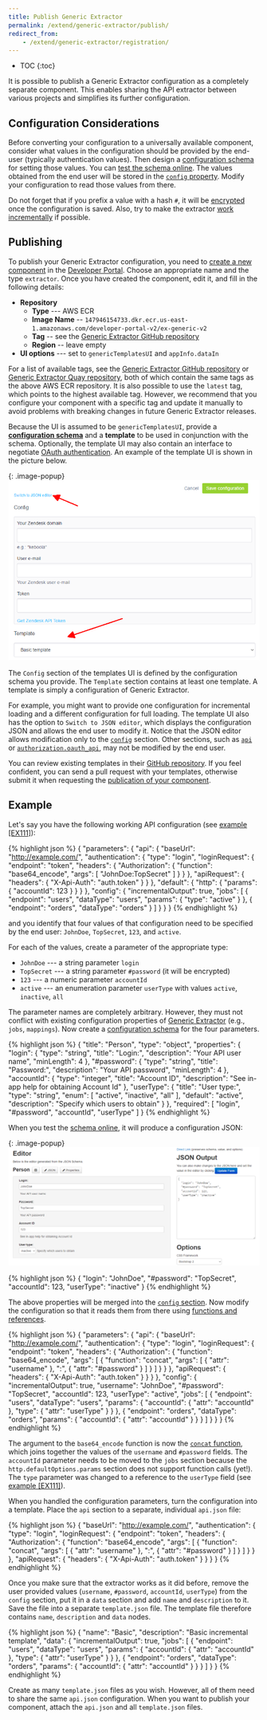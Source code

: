 ```yaml
---
title: Publish Generic Extractor
permalink: /extend/generic-extractor/publish/
redirect_from:
    - /extend/generic-extractor/registration/
---
```


* TOC
{:toc}

It is possible to publish a Generic Extractor configuration as a completely separate component.
This enables sharing the API extractor between various projects and simplifies its further configuration.

## Configuration Considerations
Before converting your configuration to a universally available component, consider
what values in the configuration should be provided by the end-user (typically authentication values).
Then design a [configuration schema](/extend/component/ui-options/configuration-schema/) for setting
those values. You can [test the schema online](http://jeremydorn.com/json-editor/).
The values obtained from the end user will be stored in the [`config` property](/extend/generic-extractor/configuration/config/).
Modify your configuration to read those values from there.

Do not forget that if you prefix a value with a hash `#`, it will be
[encrypted](/overview/encryption/) once the configuration is saved.
Also, try to make the extractor [work incrementally](/extend/generic-extractor/incremental/)
if possible.

## Publishing
To publish your Generic Extractor configuration, you need to [create a new component](/extend/component/tutorial/) in
the [Developer Portal](https://components.keboola.com/). Choose an appropriate name and the type `extractor`. Once you
have created the component, edit it, and fill in the following details:

- **Repository**
    - **Type** --- AWS ECR
    - **Image Name** -- `147946154733.dkr.ecr.us-east-1.amazonaws.com/developer-portal-v2/ex-generic-v2`
    - **Tag** -- see the [Generic Extractor GitHub repository](https://github.com/keboola/generic-extractor/releases)
    - **Region** -- leave empty
- **UI options** --- set to `genericTemplatesUI` and `appInfo.dataIn`

For a list of available tags, see the [Generic Extractor GitHub repository](https://github.com/keboola/generic-extractor/) or
[Generic Extractor Quay repository](https://quay.io/repository/keboola/generic-extractor/), both of which contain the same tags
as the above AWS ECR repository. It is also possible to use the `latest` tag, which points to the highest available tag. However,
we recommend that you configure your component with a specific tag and update it manually to avoid problems with breaking changes
in future Generic Extractor releases.

Because the UI is assumed to be `genericTemplatesUI`, provide a
[**configuration schema**](/extend/component/ui-options/configuration-schema/) and
a **template** to be used in conjunction with the schema. Optionally, the template UI may also contain an interface to
negotiate [OAuth authentication](/extend/generic-extractor/configuration/api/authentication/#oauth).
An example of the template UI is shown in the picture below.

{: .image-popup}
![Screenshot - Generic templates UI](/extend/generic-extractor/template-1.png)

The `Config` section of the templates UI is defined by the configuration schema you provide.
The `Template` section contains at least one template. A template is simply a configuration of
Generic Extractor.

For example, you might want to provide one configuration for incremental loading
and a different configuration for full loading. The template UI also has the option to
`Switch to JSON editor`, which displays the configuration JSON and allows the end user to modify it.
Notice that the JSON editor allows modification only to the [`config`](/extend/generic-extractor/configuration/config/)
section. Other sections, such as [`api`](/extend/generic-extractor/configuration/api/) or
[`authorization.oauth_api`](/extend/generic-extractor/configuration/api/authentication/#oauth), may not be modified by the end user.

You can review existing templates in their [GitHub repository](https://github.com/keboola/kbc-ui-templates/tree/master/resources).
If you feel confident, you can send a pull request with your templates, otherwise submit it when requesting the
[publication of your component](/extend/publish/).

## Example
Let's say you have the following working API configuration
(see [example [EX111]](https://github.com/keboola/generic-extractor/tree/master/doc/examples/111-templates-example)):

{% highlight json %}
{
    "parameters": {
        "api": {
            "baseUrl": "http://example.com/",
            "authentication": {
                "type": "login",
                "loginRequest": {
                    "endpoint": "token",
                    "headers": {
                        "Authorization": {
                            "function": "base64_encode",
                            "args": [
                                "JohnDoe:TopSecret"
                            ]
                        }
                    }
                },
                "apiRequest": {
                    "headers": {
                        "X-Api-Auth": "auth.token"
                    }
                }
            },
            "default": {
                "http": {
                    "params": {
                        "accountId": 123
                    }
                }
            }
        },
        "config": {
            "incrementalOutput": true,
            "jobs": [
                {
                    "endpoint": "users",
                    "dataType": "users",
                    "params": {
                        "type": "active"
                    }
                },
                {
                    "endpoint": "orders",
                    "dataType": "orders"
                }
            ]
        }
    }
}
{% endhighlight %}

and you identify that four values of that configuration need to be specified by the end user:
`JohnDoe`, `TopSecret`, `123`, and `active`.

For each of the values, create a parameter of the appropriate type:

- `JohnDoe` --- a string parameter `login`
- `TopSecret` --- a string parameter `#password` (it will be encrypted)
- `123` --- a numeric parameter `accountId`
- `active` --- an enumeration parameter `userType` with values `active`, `inactive`, `all`

The parameter names are completely arbitrary. However, they must not conflict with existing
configuration properties of [Generic Extractor](/extend/generic-extractor/configuration/config/) (e.g., `jobs`, `mappings`).
Now create a [configuration schema](/extend/component/ui-options/configuration-schema/) for the four parameters.

{% highlight json %}
{
  "title": "Person",
  "type": "object",
  "properties": {
    "login": {
      "type": "string",
      "title": "Login:",
      "description": "Your API user name",
      "minLength": 4
    },
    "#password": {
      "type": "string",
      "title": "Password:",
      "description": "Your API password",
      "minLength": 4
    },
    "accountId": {
      "type": "integer",
      "title": "Account ID",
      "description": "See in-app help for obtaining Account Id"
    },
    "userType": {
      "title": "User type:",
      "type": "string",
      "enum": [
        "active",
        "inactive",
        "all"
      ],
      "default": "active",
      "description": "Specify which users to obtain"
    }
  },
  "required": [
     "login", "#password", "accountId", "userType"
  ]
}
{% endhighlight %}

When you test the [schema online](http://jeremydorn.com/json-editor/), it will produce a
configuration JSON:

{: .image-popup}
![Screenshot - Schema Test](/extend/generic-extractor/schema-test.png)

{% highlight json %}
{
  "login": "JohnDoe",
  "#password": "TopSecret",
  "accountId": 123,
  "userType": "inactive"
}
{% endhighlight %}

The above properties will be merged into the [`config` section](/extend/generic-extractor/configuration/config/). Now
modify the configuration so that it reads them from there using [functions and references](/extend/generic-extractor/functions/).

{% highlight json %}
{
    "parameters": {
        "api": {
            "baseUrl": "http://example.com/",
            "authentication": {
                "type": "login",
                "loginRequest": {
                    "endpoint": "token",
                    "headers": {
                        "Authorization": {
                            "function": "base64_encode",
                            "args": [
                                {
                                    "function": "concat",
                                    "args": [
                                        {
                                            "attr": "username"
                                        },
                                        ":",
                                        {
                                            "attr": "#password"
                                        }
                                    ]
                                }
                            ]
                        }
                    }
                },
                "apiRequest": {
                    "headers": {
                        "X-Api-Auth": "auth.token"
                    }
                }
            }
        },
        "config": {
            "incrementalOutput": true,
            "username": "JohnDoe",
            "#password": "TopSecret",
            "accountId": 123,
            "userType": "active",
            "jobs": [
                {
                    "endpoint": "users",
                    "dataType": "users",
                    "params": {
                        "accountId": {
                            "attr": "accountId"
                        },
                        "type": {
                            "attr": "userType"
                        }
                    }
                },
                {
                    "endpoint": "orders",
                    "dataType": "orders",
                    "params": {
                        "accountId": {
                            "attr": "accountId"
                        }
                    }
                }
            ]
        }
    }
}
{% endhighlight %}

The argument to the `base64_encode` function is now the
[`concat` function](/extend/generic-extractor/functions/#concat), which joins together the
values of the `username` and `#password` fields. The `accountId` parameter needs to be moved to the
`jobs` section because the `http.defaultOptions.params` section does not support function calls (yet!).
The `type` parameter was changed to a reference to the `userType` field
(see [example [EX111]](https://github.com/keboola/generic-extractor/tree/master/doc/examples/111-templates-example)).

When you handled the configuration parameters, turn the configuration into a template. Place
the `api` section to a separate, individual `api.json` file:

{% highlight json %}
{
    "baseUrl": "http://example.com/",
    "authentication": {
        "type": "login",
        "loginRequest": {
            "endpoint": "token",
            "headers": {
                "Authorization": {
                    "function": "base64_encode",
                    "args": [
                        {
                            "function": "concat",
                            "args": [
                                {
                                    "attr": "username"
                                },
                                ":",
                                {
                                    "attr": "#password"
                                }
                            ]
                        }
                    ]
                }
            }
        },
        "apiRequest": {
            "headers": {
                "X-Api-Auth": "auth.token"
            }
        }
    }
}
{% endhighlight %}

Once you make sure that the extractor works as it did before,
remove the user provided values (`username`, `#password`, `accountId`, `userType`) from
the `config` section, put it in a `data` section and add `name` and `description` to it.
Save the file into a separate `template.json` file. The template file therefore contains
`name`, `description` and `data` nodes.

{% highlight json %}
{
    "name": "Basic",
    "description": "Basic incremental template",
    "data": {
        "incrementalOutput": true,
        "jobs": [
            {
                "endpoint": "users",
                "dataType": "users",
                "params": {
                    "accountId": {
                        "attr": "accountId"
                    },
                    "type": {
                        "attr": "userType"
                    }
                }
            },
            {
                "endpoint": "orders",
                "dataType": "orders",
                "params": {
                    "accountId": {
                        "attr": "accountId"
                    }
                }
            }
        ]
    }
}
{% endhighlight %}

Create as many `template.json` files as you wish. However, all of them need to share the same `api.json`
configuration. When you want to publish your component, attach the `api.json` and all `template.json` files.
